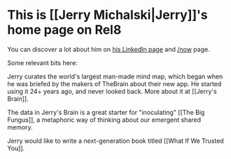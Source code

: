 # This is [[Jerry Michalski|Jerry]]'s home page on Rel8
You can discover a lot about him on [his LinkedIn page](http://www.linkedin.com/in/jerrymichalski) and [/now](https://www.jerrymichalski.com/now) page. 

Some relevant bits here: 

Jerry curates the world's largest man-made mind map, which began when he was briefed by the makers of TheBrain about their new app. He started using it 24+ years ago, and never looked back. More about it at [[Jerry's Brain]]. 

The data in Jerry's Brain is a great starter for "inoculating" [[The Big Fungus]], a metaphoric way of thinking about our emergent shared memory. 

Jerry would like to write a next-generation book titled [[What If We Trusted You]]. 